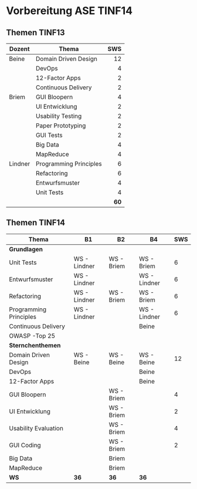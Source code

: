 # Vorbereitung ASE TINF14
## Themen TINF13
| Dozent  | Thema                   | SWS  |
| ------- | ----------------------- | ----:|
| Beine   | Domain Driven Design    | 12   |
|         | DevOps                  | 4    |
|         | 12-Factor Apps          | 2    |
|         | Continuous Delivery     | 2    |
| Briem   | GUI Bloopern            | 4    |
|         | UI Entwicklung          | 2    |
|         | Usability Testing       | 2    |
|         | Paper Prototyping       | 2    |
|         | GUI Tests               | 2    |
|         | Big Data                | 4    |
|         | MapReduce               | 4    |
| Lindner | Programming Principles  | 6    |
|         | Refactoring            | 6    |
|         |	Entwurfsmuster          | 4    |
|         |	Unit Tests              | 4    |
|         |                         |**60**|

## Themen TINF14
| Thema                   | B1           | B2         | B4           | SWS   |
| ----------------------- | ------       | ------     | -------      | ----- |
| **Grundlagen**          |              |            |              |       |
| Unit Tests              | WS - Lindner | WS - Briem | WS - Briem   | 6     |
| Entwurfsmuster          | WS - Lindner |            | WS - Lindner | 6     |
| Refactoring             | WS - Lindner | WS - Briem | WS - Briem   | 6     |
| Programming Principles  | WS - Lindner |            | WS - Lindner | 6     |
| Continuous Delivery     |              |            | Beine        |       |
| OWASP -Top 25           |              |            |              |       |
| **Sternchenthemen**     |              |            |              |       |
| Domain Driven Design    | WS - Beine   | WS - Beine | WS - Beine   | 12    |
| DevOps                  |              |            | Beine        |       |
| 12-Factor Apps          |              |            | Beine        |       |
| GUI Bloopern            |              | WS - Briem |              | 4     |
| UI Entwicklung          |              | WS - Briem |              | 2     |
| Usability Evaluation    |              | WS - Briem |              | 4     |
| GUI Coding              |              | WS - Briem |              | 2     |
| Big Data                |              | Briem      |              |       |
| MapReduce               |              | Briem      |              |       |
| **WS**                  | **36**       | **36**     | **36**       |       |
